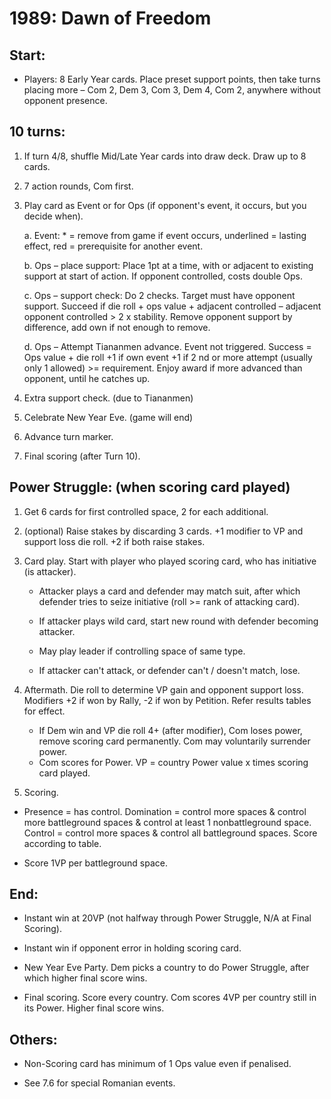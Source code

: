 1989: Dawn of Freedom
=====================

Start:
------

* Players: 8 Early Year cards. Place preset support points, then take turns
placing more – Com 2, Dem 3, Com 3, Dem 4, Com 2, anywhere without opponent
presence.

10 turns:
---------

1. If turn 4/8, shuffle Mid/Late Year cards into draw deck. Draw up to 8 cards.

2. 7 action rounds, Com first.

3. Play card as Event or for Ops (if opponent's event, it occurs, but you
decide when).

    a. Event: * = remove from game if event occurs, underlined = lasting
    effect, red = prerequisite for another event.

    b. Ops – place support: Place 1pt at a time, with or adjacent to existing
    support at start of action. If opponent controlled, costs double Ops.

    c. Ops – support check: Do 2 checks. Target must have opponent support.
    Succeed if die roll + ops value + adjacent controlled – adjacent opponent
    controlled > 2 x stability. Remove opponent support by difference, add own
    if not enough to remove.

    d. Ops – Attempt Tiananmen advance. Event not triggered. Success = Ops
    value + die roll +1 if  own event +1 if 2 nd or more attempt (usually only
    1 allowed) >= requirement. Enjoy award if more advanced than opponent,
    until he catches up.

4. Extra support check. (due to Tiananmen)

5. Celebrate New Year Eve. (game will end)

6. Advance turn marker.

7. Final scoring (after Turn 10).

Power Struggle: (when scoring card played)
------------------------------------------

1. Get 6 cards for first controlled space, 2 for each additional.

2. (optional) Raise stakes by discarding 3 cards. +1 modifier to VP and support
loss die roll. +2 if both raise stakes.

3. Card play. Start with player who played scoring card, who has initiative (is
attacker).

    * Attacker plays a card and defender may match suit, after which defender tries
      to seize initiative (roll >= rank of attacking card).

    * If attacker plays wild card, start new round  with defender becoming
      attacker.

    * May play leader if controlling space of same type.

    * If attacker can't attack, or defender can't / doesn't match, lose.

4. Aftermath. Die roll to determine VP gain and opponent support loss.
Modifiers +2 if won by Rally, -2 if won by Petition. Refer results tables for
effect.

    * If Dem win and VP die roll 4+ (after modifier), Com loses power, remove
      scoring card permanently. Com may voluntarily surrender power.
    * Com scores for Power. VP = country Power value x times scoring card
      played.

5. Scoring.

* Presence = has control. Domination = control more spaces & control more
battleground spaces & control at least 1 nonbattleground space. Control
= control more spaces & control all battleground spaces. Score according to
table.

* Score 1VP per battleground space.

End:
----

* Instant win at 20VP (not halfway through Power Struggle, N/A at Final
  Scoring).

* Instant win if opponent error in holding scoring card.

* New Year Eve Party. Dem picks a country to do Power Struggle, after which
higher final score wins.

* Final scoring. Score every country. Com scores 4VP per country still in its
Power. Higher final score wins.

Others:
-------

* Non-Scoring card has minimum of 1 Ops value even if penalised.

* See 7.6 for special Romanian events.

